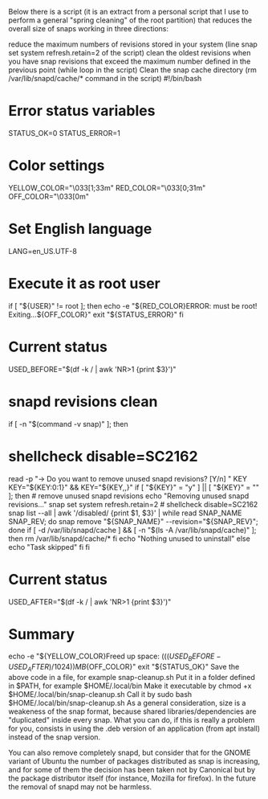 Below there is a script (it is an extract from a personal script that I use to perform a general "spring cleaning" of the root partition) that reduces the overall size of snaps working in three directions:

reduce the maximum numbers of revisions stored in your system (line snap set system refresh.retain=2 of the script)
clean the oldest revisions when you have snap revisions that exceed the maximum number defined in the previous point (while loop in the script)
Clean the snap cache directory (rm /var/lib/snapd/cache/* command in the script)
#!/bin/bash

# Error status variables
STATUS_OK=0
STATUS_ERROR=1

# Color settings
YELLOW_COLOR="\033[1;33m"
RED_COLOR="\033[0;31m"
OFF_COLOR="\033[0m"

# Set English language
LANG=en_US.UTF-8

# Execute it as root user
if [ "${USER}" != root ]; then
  echo -e "${RED_COLOR}ERROR: must be root! Exiting...${OFF_COLOR}"
  exit "${STATUS_ERROR}"
fi

# Current status
USED_BEFORE="$(df -k / | awk 'NR>1 {print $3}')"

# snapd revisions clean
if [ -n "$(command -v snap)" ]; then
  # shellcheck disable=SC2162
  read -p "→ Do you want to remove unused snapd revisions? [Y/n] " KEY
  KEY="${KEY:0:1}" && KEY="${KEY,,}"
  if [ "${KEY}" = "y" ] || [ "${KEY}" = "" ]; then
    # remove unused snapd revisions
    echo "Removing unused snapd revisions..."
    snap set system refresh.retain=2
    # shellcheck disable=SC2162
    snap list --all | awk '/disabled/ {print $1, $3}' |
    while read SNAP_NAME SNAP_REV; do
      snap remove "${SNAP_NAME}" --revision="${SNAP_REV}";
    done
    if [ -d /var/lib/snapd/cache ] && [ -n "$(ls -A /var/lib/snapd/cache)" ]; then
      rm /var/lib/snapd/cache/*
    fi
    echo "Nothing unused to uninstall"
  else
    echo "Task skipped"
  fi
fi

# Current status
USED_AFTER="$(df -k / | awk 'NR>1 {print $3}')"

# Summary
echo -e "${YELLOW_COLOR}Freed up space: $(( (USED_BEFORE - USED_AFTER)/1024 )) MB${OFF_COLOR}"
exit "${STATUS_OK}"
Save the above code in a file, for example snap-cleanup.sh
Put it in a folder defined in $PATH, for example $HOME/.local/bin
Make it executable by chmod +x $HOME/.local/bin/snap-cleanup.sh
Call it by sudo bash $HOME/.local/bin/snap-cleanup.sh
As a general consideration, size is a weakeness of the snap format, because shared libraries/dependencies are "duplicated" inside every snap. What you can do, if this is really a problem for you, consists in using the .deb version of an application (from apt install) instead of the snap version.

You can also remove completely snapd, but consider that for the GNOME variant of Ubuntu the number of packages distributed as snap is increasing, and for some of them the decision has been taken not by Canonical but by the package distributor itself (for instance, Mozilla for firefox). In the future the removal of snapd may not be harmless.
